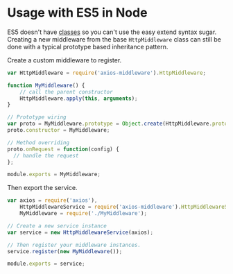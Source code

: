 # Usage with ES5 in Node

ES5 doesn't have [classes](https://developer.mozilla.org/en-US/docs/Web/JavaScript/Reference/Classes) so you can't use the easy extend syntax sugar. Creating a new middleware from the base `HttpMiddleware` class can still be done with a typical prototype based inheritance pattern.

Create a custom middleware to register.

```javascript
var HttpMiddleware = require('axios-middleware').HttpMiddleware;

function MyMiddleware() {
    // call the parent constructor
    HttpMiddleware.apply(this, arguments);
}

// Prototype wiring
var proto = MyMiddleware.prototype = Object.create(HttpMiddleware.prototype);
proto.constructor = MyMiddleware;

// Method overriding
proto.onRequest = function(config) {
  // handle the request
};

module.exports = MyMiddleware;
```

Then export the service.

```javascript
var axios = require('axios'),
    HttpMiddlewareService = require('axios-middleware').HttpMiddlewareService,
    MyMiddleware = require('./MyMiddleware');

// Create a new service instance
var service = new HttpMiddlewareService(axios);

// Then register your middleware instances.
service.register(new MyMiddleware());

module.exports = service;
```

